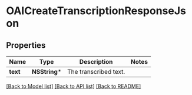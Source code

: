 # OAICreateTranscriptionResponseJson

## Properties
Name | Type | Description | Notes
------------ | ------------- | ------------- | -------------
**text** | **NSString*** | The transcribed text. | 

[[Back to Model list]](../README.md#documentation-for-models) [[Back to API list]](../README.md#documentation-for-api-endpoints) [[Back to README]](../README.md)


